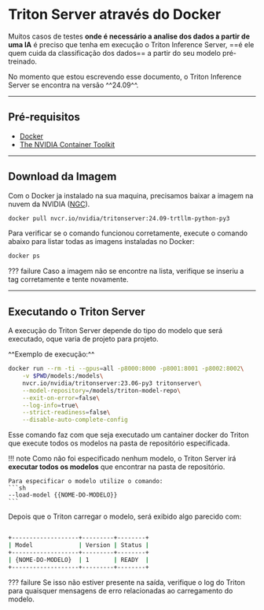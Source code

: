 # Triton Server através do Docker

Muitos casos de testes **onde é necessário a analise dos dados a partir de uma IA** é preciso que tenha em execução o Triton Inference Server, ==é ele quem cuida da classificação dos dados== a partir do seu modelo pré-treinado.

No momento que estou escrevendo esse documento, o Triton Inference Server se encontra na versão ^^24.09^^.

---

## Pré-requisitos

- [Docker](https://docs.docker.com/get-docker/)
- [The NVIDIA Container Toolkit](https://docs.nvidia.com/datacenter/cloud-native/container-toolkit/install-guide.html#docker)
---

## Download da Imagem
Com o Docker ja instalado na sua maquina, precisamos baixar a imagem na nuvem da NVIDIA ([NGC](https://catalog.ngc.nvidia.com/orgs/nvidia/containers/tritonserver)).

```sh
docker pull nvcr.io/nvidia/tritonserver:24.09-trtllm-python-py3
```

Para verificar se o comando funcionou corretamente, execute o comando abaixo para listar todas as imagens instaladas no Docker:

```sh
docker ps
```

??? failure
    Caso a imagem não se encontre na lista, verifique se inseriu a tag corretamente e tente novamente.

---

## Executando o Triton Server

A execução do Triton Server depende do tipo do modelo que será executado, oque varia de projeto para projeto.

^^Exemplo de execução:^^

```sh
docker run --rm -ti --gpus=all -p8000:8000 -p8001:8001 -p8002:8002\
    -v $PWD/models:/models\
    nvcr.io/nvidia/tritonserver:23.06-py3 tritonserver\
    --model-repository=/models/triton-model-repo\
    --exit-on-error=false\
    --log-info=true\
    --strict-readiness=false\
    --disable-auto-complete-config
```

Esse comando faz com que seja executado um cantainer docker do Triton que execute todos os modelos na pasta de repositório especificada.

!!! note
    Como não foi especificado nenhum modelo, o Triton Server irá **executar todos os modelos** que encontrar na pasta de repositório.

    Para especificar o modelo utilize o comando:
    ```sh
    --load-model {{NOME-DO-MODELO}}
    ```

Depois que o Triton carregar o modelo, será exibido algo parecido com:

```sh

+-------------------+---------+--------+
| Model             | Version | Status |
+-------------------+---------+--------+
| {NOME-DO-MODELO}  | 1       | READY  |
+-------------------+---------+--------+
```

??? failure
    Se isso não estiver presente na saída, verifique o log do Triton para quaisquer mensagens de erro relacionadas ao carregamento do modelo.